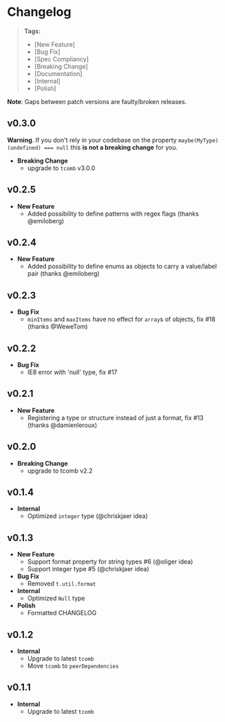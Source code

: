 # Changelog

> **Tags:**
> - [New Feature]
> - [Bug Fix]
> - [Spec Compliancy]
> - [Breaking Change]
> - [Documentation]
> - [Internal]
> - [Polish]

**Note**: Gaps between patch versions are faulty/broken releases.

## v0.3.0

**Warning**. If you don't rely in your codebase on the property `maybe(MyType)(undefined) === null` this **is not a breaking change** for you.

- **Breaking Change**
  - upgrade to `tcomb` v3.0.0

## v0.2.5

- **New Feature**
  - Added possibility to define patterns with regex flags (thanks @emiloberg)

## v0.2.4

- **New Feature**
  - Added possibility to define enums as objects to carry a value/label pair (thanks @emiloberg)

## v0.2.3

- **Bug Fix**
  - `minItems` and `maxItems` have no effect for `array`s of objects, fix #18 (thanks @WeweTom)

## v0.2.2

- **Bug Fix**
  - IE8 error with 'null' type, fix #17

## v0.2.1

- **New Feature**
  - Registering a type or structure instead of just a format, fix #13 (thanks @damienleroux)

## v0.2.0

- **Breaking Change**
  + upgrade to tcomb v2.2

## v0.1.4

- **Internal**
  + Optimized `integer` type (@chriskjaer idea)

## v0.1.3

- **New Feature**
  + Support format property for string types #6 (@oliger idea)
  + Support integer type #5 (@chriskjaer idea)
- **Bug Fix**
  + Removed `t.util.format`
- **Internal**
  + Optimized `Null` type
- **Polish**
  + Formatted CHANGELOG

## v0.1.2

- **Internal**
  + Upgrade to latest `tcomb`
  + Move `tcomb` to `peerDependencies`

## v0.1.1

- **Internal**
  + Upgrade to latest `tcomb`
